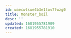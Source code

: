 ```yaml
---
id: waecwtsue4b3e1tov7fwzg0
title: Monster_boil
desc: ''
updated: 1681955781909
created: 1681955781910
---
```

